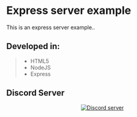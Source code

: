 # Express server example
This is an express server example..

## Developed in:
> - HTML5
> - NodeJS
> - Express

## Discord Server
<p align="center">
  <a href="https://discord.gg/MF6EGyr"><img src="https://discordapp.com/api/guilds/571872011551244298/widget.png?style=banner2" alt="Discord server"></a>
</p>